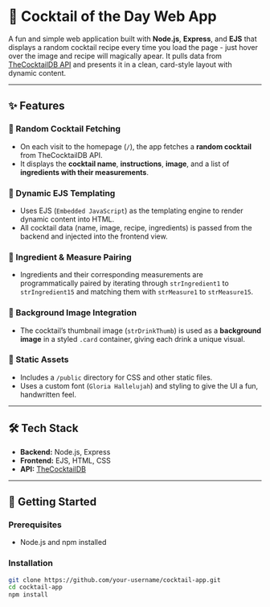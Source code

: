 # 🍹 Cocktail of the Day Web App

A fun and simple web application built with **Node.js**, **Express**, and **EJS** that displays a random cocktail recipe every time you load the page - just hover over the image and recipe will magically apear. It pulls data from [TheCocktailDB API](https://www.thecocktaildb.com/) and presents it in a clean, card-style layout with dynamic content.

---

## ✨ Features

### 🔁 Random Cocktail Fetching
- On each visit to the homepage (`/`), the app fetches a **random cocktail** from TheCocktailDB API.
- It displays the **cocktail name**, **instructions**, **image**, and a list of **ingredients with their measurements**.

### 🎨 Dynamic EJS Templating
- Uses EJS (`Embedded JavaScript`) as the templating engine to render dynamic content into HTML.
- All cocktail data (name, image, recipe, ingredients) is passed from the backend and injected into the frontend view.

### 🧪 Ingredient & Measure Pairing
- Ingredients and their corresponding measurements are programmatically paired by iterating through `strIngredient1` to `strIngredient15` and matching them with `strMeasure1` to `strMeasure15`.

### 📸 Background Image Integration
- The cocktail’s thumbnail image (`strDrinkThumb`) is used as a **background image** in a styled `.card` container, giving each drink a unique visual.

### 📁 Static Assets
- Includes a `/public` directory for CSS and other static files.
- Uses a custom font (`Gloria Hallelujah`) and styling to give the UI a fun, handwritten feel.

---

## 🛠 Tech Stack

- **Backend:** Node.js, Express
- **Frontend:** EJS, HTML, CSS
- **API:** [TheCocktailDB](https://www.thecocktaildb.com/api.php)

---

## 🚀 Getting Started

### Prerequisites
- Node.js and npm installed

### Installation

```bash
git clone https://github.com/your-username/cocktail-app.git
cd cocktail-app
npm install
